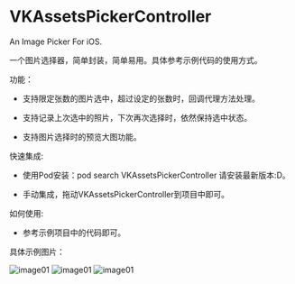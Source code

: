 # VKAssetsPickerController
An Image Picker For iOS.

一个图片选择器，简单封装，简单易用。具体参考示例代码的使用方式。

功能：

* 支持限定张数的图片选中，超过设定的张数时，回调代理方法处理。

* 支持记录上次选中的照片，下次再次选择时，依然保持选中状态。

* 支持图片选择时的预览大图功能。

快速集成:

* 使用Pod安装：pod search VKAssetsPickerController 请安装最新版本:D。

* 手动集成，拖动VKAssetsPickerController到项目中即可。

如何使用:

* 参考示例项目中的代码即可。

具体示例图片：

![image01](https://raw.githubusercontent.com/MrVokie/VKAssetsPickerController/master/Introduce/image01.png)
![image01](https://raw.githubusercontent.com/MrVokie/VKAssetsPickerController/master/Introduce/image02.png)
![image01](https://raw.githubusercontent.com/MrVokie/VKAssetsPickerController/master/Introduce/image03.png)
